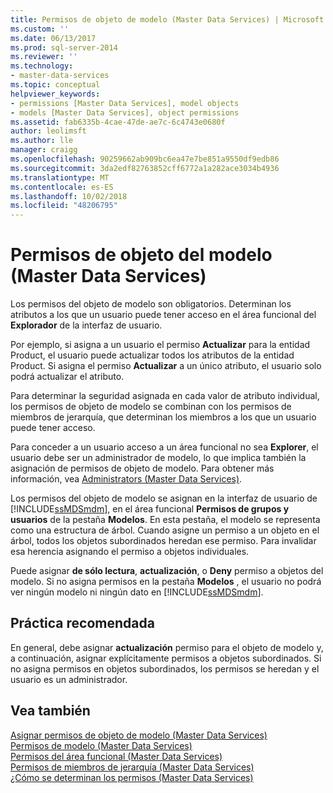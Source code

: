 ```yaml
---
title: Permisos de objeto de modelo (Master Data Services) | Microsoft Docs
ms.custom: ''
ms.date: 06/13/2017
ms.prod: sql-server-2014
ms.reviewer: ''
ms.technology:
- master-data-services
ms.topic: conceptual
helpviewer_keywords:
- permissions [Master Data Services], model objects
- models [Master Data Services], object permissions
ms.assetid: fab6335b-4cae-47de-ae7c-6c4743e0680f
author: leolimsft
ms.author: lle
manager: craigg
ms.openlocfilehash: 90259662ab909bc6ea47e7be851a9550df9edb86
ms.sourcegitcommit: 3da2edf82763852cff6772a1a282ace3034b4936
ms.translationtype: MT
ms.contentlocale: es-ES
ms.lasthandoff: 10/02/2018
ms.locfileid: "48206795"
---
```

# <a name="model-object-permissions-master-data-services"></a>Permisos de objeto del modelo (Master Data Services)
  Los permisos del objeto de modelo son obligatorios. Determinan los atributos a los que un usuario puede tener acceso en el área funcional del **Explorador** de la interfaz de usuario.  
  
 Por ejemplo, si asigna a un usuario el permiso **Actualizar** para la entidad Product, el usuario puede actualizar todos los atributos de la entidad Product. Si asigna el permiso **Actualizar** a un único atributo, el usuario solo podrá actualizar el atributo.  
  
 Para determinar la seguridad asignada en cada valor de atributo individual, los permisos de objeto de modelo se combinan con los permisos de miembros de jerarquía, que determinan los miembros a los que un usuario puede tener acceso.  
  
 Para conceder a un usuario acceso a un área funcional no sea **Explorer**, el usuario debe ser un administrador de modelo, lo que implica también la asignación de permisos de objeto de modelo. Para obtener más información, vea [Administrators &#40;Master Data Services&#41;](administrators-master-data-services.md).  
  
 Los permisos del objeto de modelo se asignan en la interfaz de usuario de [!INCLUDE[ssMDSmdm](../includes/ssmdsmdm-md.md)], en el área funcional **Permisos de grupos y usuarios** de la pestaña **Modelos**. En esta pestaña, el modelo se representa como una estructura de árbol. Cuando asigne un permiso a un objeto en el árbol, todos los objetos subordinados heredan ese permiso. Para invalidar esa herencia asignando el permiso a objetos individuales.  
  
 Puede asignar **de sólo lectura**, **actualización**, o **Deny** permiso a objetos del modelo. Si no asigna permisos en la pestaña **Modelos** , el usuario no podrá ver ningún modelo ni ningún dato en [!INCLUDE[ssMDSmdm](../includes/ssmdsmdm-md.md)].  
  
## <a name="best-practice"></a>Práctica recomendada  
 En general, debe asignar **actualización** permiso para el objeto de modelo y, a continuación, asignar explícitamente permisos a objetos subordinados. Si no asigna permisos en objetos subordinados, los permisos se heredan y el usuario es un administrador.  
  
## <a name="see-also"></a>Vea también  
 [Asignar permisos de objeto de modelo &#40;Master Data Services&#41;](../../2014/master-data-services/assign-model-object-permissions-master-data-services.md)   
 [Permisos de modelo &#40;Master Data Services&#41;](../../2014/master-data-services/model-permissions-master-data-services.md)   
 [Permisos del área funcional &#40;Master Data Services&#41;](../../2014/master-data-services/functional-area-permissions-master-data-services.md)   
 [Permisos de miembros de jerarquía &#40;Master Data Services&#41;](../../2014/master-data-services/hierarchy-member-permissions-master-data-services.md)   
 [¿Cómo se determinan los permisos &#40;Master Data Services&#41;](../../2014/master-data-services/how-permissions-are-determined-master-data-services.md)  
  
  
